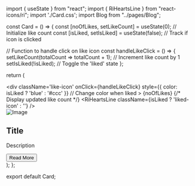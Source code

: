import { useState } from "react";
import { RiHeartsLine } from "react-icons/ri";
import './Card.css';
import Blog from "../pages/Blog";

const Card = () => {
  const [noOfLikes, setLikeCount] = useState(0); // Initialize like count
  const [isLiked, setIsLiked] = useState(false);  // Track if icon is clicked

  // Function to handle click on like icon
  const handleLikeClick = () => {
    setLikeCount(totalCount => totalCount + 1); // Increment like count by 1
    setIsLiked(!isLiked);  // Toggle the 'liked' state
  };

  return (
    <div>
    <div className='card-wrap'>
      <div
        className='like-icon'
        onClick={handleLikeClick}
        style={{ color: isLiked ? 'blue' : '#ccc' }}  // Change color when liked
      >
        <span className="like-count">{noOfLikes}</span> {/* Display updated like count */}
        <RiHeartsLine className={isLiked ? 'liked-icon' : ''} />
      </div>
      <img
        src='https://res.cloudinary.com/dqbbm0guw/image/upload/v1727086098/image-brownie-tablet_kcrkjd.jpg'
        alt='Image'
      />
      <h2>Title</h2>
      <p>Description</p>
      <button>Read More</button>
    </div>
    <div className="about">
    <Blog />
    </div>
    </div>
  );
};

export default Card;

